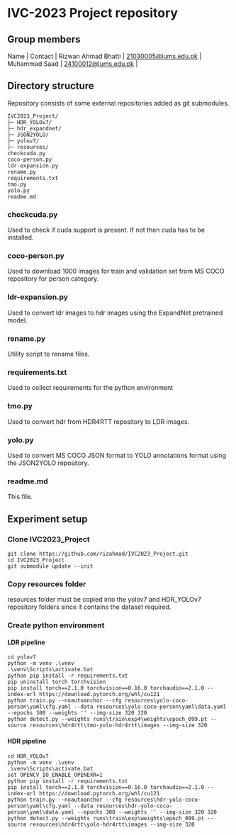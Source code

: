 # IVC-2023 Project repository
## Group members
Name | Contact |
Rizwan Ahmad Bhatti | 21030005@lums.edu.pk |
Muhammad Saad | 24100012@lums.edu.pk |

## Directory structure
Repository consists of some external repositories added as git submodules.
```
IVC2023_Project/
├─ HDR_YOLOv7/
├─ hdr_expandnet/
├─ JSON2YOLO/
├─ yolov7/
├─ resources/
checkcuda.py
coco-person.py
ldr-expansion.py
rename.py
requirements.txt
tmo.py
yolo.py
readme.md
```
### checkcuda.py
Used to check if cuda support is present. If not then cuda has to be installed.

### coco-person.py
Used to download 1000 images for train and validation set from MS COCO repository for person category.

### ldr-expansion.py
Used to convert ldr images to hdr images using the ExpandNet pretrained model.

### rename.py
Utility script to rename files.

### requirements.txt
Used to collect requirements for the python environment

### tmo.py
Used to convert hdr from HDR4RTT repository to LDR images.

### yolo.py
Used to convert MS COCO JSON format to YOLO annotations format using the JSON2YOLO repository.

### readme.md
This file.

## Experiment setup
### Clone IVC2023_Project
```
git clone https://github.com/rizahmad/IVC2023_Project.git
cd IVC2023_Project
git submodule update --init
```
### Copy resources folder
resources folder must be copied into the yolov7 and HDR_YOLOv7 repository folders since it contains the dataset required.

### Create python environment
#### LDR pipeline
```
cd yolov7
python -m venv .\venv
.\venv\Scripts\activate.bat
python pip install -r requirements.txt
pip uninstall torch torchvision
pip install torch==2.1.0 torchvision==0.16.0 torchaudio==2.1.0 --index-url https://download.pytorch.org/whl/cu121
python train.py --noautoanchor --cfg resources\yolo-coco-person\yaml\cfg.yaml --data resources\yolo-coco-person\yaml\data.yaml --epochs 300 --weights '' --img-size 320 320
python detect.py --weights runs\train\exp4\weights\epoch_099.pt --source resources\hdr4rtt\tmo-yolo-hdr4rtt\images --img-size 320
```
#### HDR pipeline
```
cd HDR_YOLOv7
python -m venv .\venv
.\venv\Scripts\activate.bat
set OPENCV_IO_ENABLE_OPENEXR=1
python pip install -r requirements.txt
pip install torch==2.1.0 torchvision==0.16.0 torchaudio==2.1.0 --index-url https://download.pytorch.org/whl/cu121
python train.py --noautoanchor --cfg resources\hdr-yolo-coco-person\yaml\cfg.yaml --data resources\hdr-yolo-coco-person\yaml\data.yaml --epochs 300 --weights '' --img-size 320 320
python detect.py --weights runs\train\exp\weights\epoch_099.pt --source resources\hdr4rtt\yolo-hdr4rtt\images --img-size 320
```

